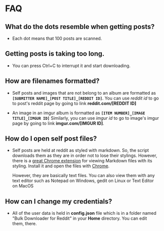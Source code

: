 # FAQ
## What do the dots resemble when getting posts?
- Each dot means that 100 posts are scanned. 
  
## Getting posts is taking too long.
- You can press Ctrl+C to interrupt it and start downloading.
  
## How are filenames formatted?
- Self posts and images that are not belong to an album are formatted as **`[SUBMITTER NAME]_[POST TITLE]_[REDDIT ID]`**.
  You can use *reddit id* to go to post's reddit page by going to link **reddit.com/[REDDIT ID]**
  
- An image in an imgur album is formatted as **`[ITEM NUMBER]_[IMAGE TITLE]_[IMGUR ID]`**
  Similarly, you can use *imgur id* to go to image's imgur page by going to link **imgur.com/[IMGUR ID]**.

## How do I open self post files?
- Self posts are held at reddit as styled with markdown. So, the script downloads them as they are in order not to lose their stylings.
  However, there is a [great Chrome extension](https://chrome.google.com/webstore/detail/markdown-viewer/ckkdlimhmcjmikdlpkmbgfkaikojcbjk) for viewing Markdown files with its styling. Install it and open the files with [Chrome](https://www.google.com/intl/tr/chrome/).  

  However, they are basically text files. You can also view them with any text editor such as Notepad on Windows, gedit on Linux or Text Editor on MacOS

## How can I change my credentials?
- All of the user data is held in **config.json** file which is in a folder named "Bulk Downloader for Reddit" in your **Home** directory. You can edit 
  them, there.